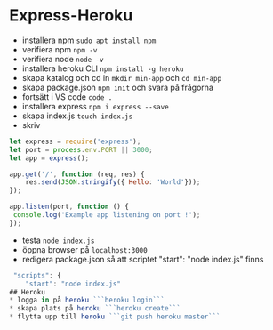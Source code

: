 # Express-Heroku

* installera npm ```sudo apt install npm```
* verifiera npm ```npm -v```
* verifiera node ```node -v```
* installera heroku CLI ```npm install -g heroku```
* skapa katalog och cd in ```mkdir min-app``` och ```cd min-app```
* skapa package.json ```npm init``` och svara på frågorna
* fortsätt i VS code ```code .```
* installera express ```npm i express --save```
* skapa index.js ```touch index.js```
* skriv 
```javascript
let express = require('express');
let port = process.env.PORT || 3000;
let app = express();

app.get('/', function (req, res) {
    res.send(JSON.stringify({ Hello: 'World'}));
});

app.listen(port, function () {
 console.log('Example app listening on port !');
});
```
* testa ```node index.js```
* öppna browser på ```localhost:3000```
* redigera package.json så att scriptet "start": "node index.js" finns 
```javascript
 "scripts": {
    "start": "node index.js"
## Heroku
* logga in på heroku ```heroku login```
* skapa plats på heroku ```heroku create```
* flytta upp till heroku ```git push heroku master```

